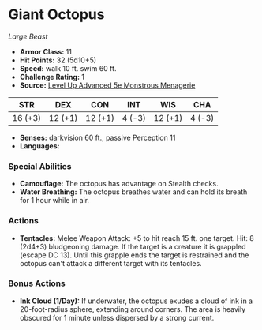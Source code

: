 # Giant Octopus

*Large* *Beast*

- **Armor Class:** 11
- **Hit Points:** 32 (5d10+5)
- **Speed:** walk 10 ft. swim 60 ft.
- **Challenge Rating:** 1
- **Source:** [Level Up Advanced 5e Monstrous Menagerie](https://www.levelup5e.com)

| STR | DEX | CON | INT | WIS | CHA |
| --- | --- | --- | --- | --- | --- |
| 16 (+3) | 12 (+1) | 12 (+1) | 4 (-3) | 12 (+1) | 4 (-3) |

- **Senses:** darkvision 60 ft., passive Perception 11
- **Languages:** 
### Special Abilities
- **Camouflage:** The octopus has advantage on Stealth checks.
- **Water Breathing:** The octopus breathes water and can hold its breath for 1 hour while in air.
### Actions
- **Tentacles:** Melee Weapon Attack: +5 to hit  reach 15 ft.  one target. Hit: 8 (2d4+3) bludgeoning damage. If the target is a creature  it is grappled (escape DC 13). Until this grapple ends  the target is restrained  and the octopus can't attack a different target with its tentacles.
### Bonus Actions
- **Ink Cloud (1/Day):** If underwater, the octopus exudes a cloud of ink in a 20-foot-radius sphere, extending around corners. The area is heavily obscured for 1 minute unless dispersed by a strong current.
